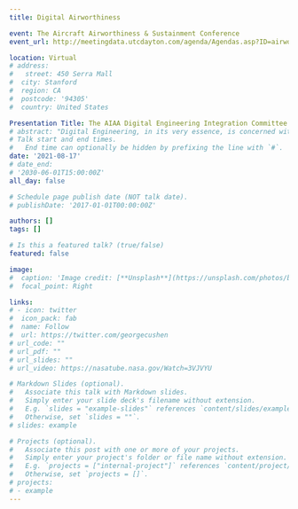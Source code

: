 ```yaml
---
title: Digital Airworthiness

event: The Aircraft Airworthiness & Sustainment Conference 
event_url: http://meetingdata.utcdayton.com/agenda/Agendas.asp?ID=airworthiness202181858624

location: Virtual
# address:
#   street: 450 Serra Mall
#  city: Stanford
#  region: CA
#  postcode: '94305'
#  country: United States

Presentation Title: The AIAA Digital Engineering Integration Committee
# abstract: "Digital Engineering, in its very essence, is concerned with advancements in computing, modeling, data management and analytical capabilities to improve the practice of engineering.  Key to Digital Engineering is the concept of Digital Twin.  While initially developed for engineering systems, Digital Twins are now being implemented for socio-cyber-physical systems (e.g. smart buildings, smart cities, etc.) due to their ability to leverage the benefits of digital technologies to non-digital systems. In their presentation, Dr. Olivia Fischer and Dr. Scott Duncan will first present a multi-scale, integrated environment that supports situational awareness, optimization, as well as forecasting and virtual experimentation at the Georgia Tech campus level. They will then discuss recent efforts in developing a Digital Twin of GT’s Kendeda Building for Innovative Sustainable Design (KBISD). The use of the Digital Twin made it possible for KBISD to receive certification in 2021 as a “Living Building” from the International Living Futures Institute (ILFI). Finally, they will address the shortcomings of current approaches to the development of Digital Twins and introduce ongoing efforts towards the definition and implementation of a model-based approach to the definition and development of Institutional Management Digital Twins which leverages architectural and Model Based Systems Engineering (MBSE) practices and principles."
# Talk start and end times.
#   End time can optionally be hidden by prefixing the line with `#`.
date: '2021-08-17'
# date_end: 
# '2030-06-01T15:00:00Z'
all_day: false

# Schedule page publish date (NOT talk date).
# publishDate: '2017-01-01T00:00:00Z'

authors: []
tags: []

# Is this a featured talk? (true/false)
featured: false

image:
#  caption: 'Image credit: [**Unsplash**](https://unsplash.com/photos/bzdhc5b3Bxs)'
#  focal_point: Right

links:
# - icon: twitter
#  icon_pack: fab
#  name: Follow
#  url: https://twitter.com/georgecushen
# url_code: ""
# url_pdf: ""
# url_slides: ""
# url_video: https://nasatube.nasa.gov/Watch=3VJVYU

# Markdown Slides (optional).
#   Associate this talk with Markdown slides.
#   Simply enter your slide deck's filename without extension.
#   E.g. `slides = "example-slides"` references `content/slides/example-slides.md`.
#   Otherwise, set `slides = ""`.
# slides: example

# Projects (optional).
#   Associate this post with one or more of your projects.
#   Simply enter your project's folder or file name without extension.
#   E.g. `projects = ["internal-project"]` references `content/project/deep-learning/index.md`.
#   Otherwise, set `projects = []`.
# projects:
# - example
---
```




